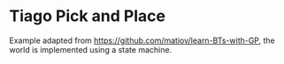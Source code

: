 Tiago Pick and Place
====================

Example adapted from https://github.com/matiov/learn-BTs-with-GP, the world is 
implemented using a state machine.